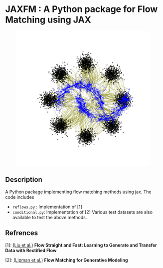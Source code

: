 # JAXFM : A Python package for Flow Matching using JAX
<p align="center">
  <img src="logo.png" />
  </p>


## Description
A Python package implementing flow matching methods using jax. The code includes 
- `reflows.py` : Implementation of [1] 
- `conditional.py`: Implementation of [2]
Various test datasets are also available to test the above methods.

## Refrences

[1]: [(Liu et al.)](http://arxiv.org/abs/2209.03003) **Flow Straight and Fast: Learning to Generate and Transfer Data with Rectified Flow** 

[2]: [(Lipman et al.)](http://arxiv.org/abs/2210.02747) **Flow Matching for Generative Modeling**
